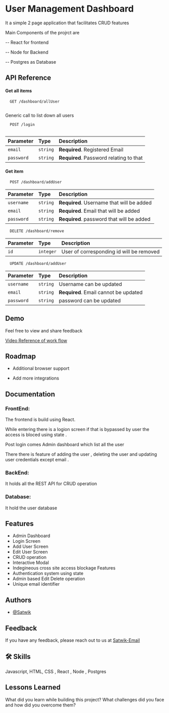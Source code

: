 
# User Management Dashboard

It a simple 2 page application that facilitates CRUD features

Main Components of the projrct are 

-- React for frontend

-- Node for Backend

-- Postgres as Database


## API Reference

#### Get all items

```http
  GET /dashboard/allUser
  
```
Generic call to list down all users

```http
  POST /login
  
```

| Parameter | Type     | Description                |
| :-------- | :------- | :------------------------- |
| `email` | `string` | **Required**. Registered Email |
| `password` | `string` | **Required**. Password relating to that |

#### Get item

```http
  POST /dashboard/addUser
```

| Parameter | Type     | Description                       |
| :-------- | :------- | :-------------------------------- |
| `username`      | `string` | **Required**. Username that will be added|
| `email`      | `string` | **Required**. Email that will be added|
| `password`      | `string` | **Required**. password that will be added|


```http
  DELETE /dashboard/remove
```

| Parameter | Type     | Description                       |
| :-------- | :------- | :-------------------------------- |
| `id`      | `integer` | User of corresponding id will be removed|


```http
  UPDATE /dashboard/addUser
```

| Parameter | Type     | Description                       |
| :-------- | :------- | :-------------------------------- |
| `username`      | `string` | Username can be updated|
| `email`      | `string` | **Required**. Email cannot be updated|
| `password`      | `string` | password can be updated|



## Demo

Feel free to view and share feedback

[Video Reference of work flow](https://www.loom.com/share/201bbd22ba00483e8db0e7db9ffd4416)
## Roadmap

- Additional browser support

- Add more integrations


## Documentation

### FrontEnd:

The frontend is build using React.

While entering there is a logion screen if that is bypassed by user the access is bloced using state .

Post login comes Admin dashboard which list all the user

There there is feature of adding the user , deleting the user and updating user credentials except email .

### BackEnd:

It holds all the REST API for CRUD operation 

### Database:

It hold the user database 






## Features

- Admin Dashboard 
- Login Screen
- Add User Screen
- Edit User Screen
- CRUD operation
- Interactive Modal
- Indegineous cross site access blockage Features
- Authentication system using state
- Admin based Edit Delete operation
- Unique email identifier


## Authors

- [@Satwik](https://satwik-mohanty-portfolio.netlify.app/)


## Feedback

If you have any feedback, please reach out to us at [Satwik-Email](satwikmohanty@gmail.com)


## 🛠 Skills
Javascript, HTML, CSS , React , Node , Postgres


## Lessons Learned

What did you learn while building this project? What challenges did you face and how did you overcome them?

